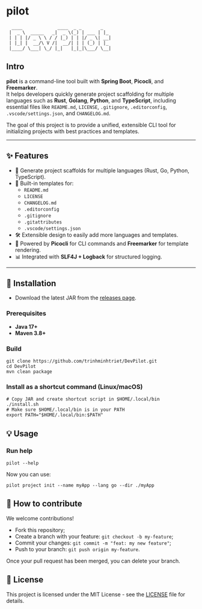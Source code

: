# pilot

```
  ____             ____  _ _       _   
 |  _ \  _____   _|  _ \(_) | ___ | |_
 | | | |/ _ \ \ / / |_) | | |/ _ \| __|
 | |_| |  __/\ V /|  __/| | | (_) | |_
 |____/ \___| \_/ |_|   |_|_|\___/ \__|
```

## Intro

**pilot** is a command-line tool built with **Spring Boot**, **Picocli**, and **Freemarker**.  
It helps developers quickly generate project scaffolding for multiple languages such as **Rust**, **Golang**, **Python**, and **TypeScript**, including essential files like `README.md`, `LICENSE`,
`.gitignore`, `.editorconfig`, `.vscode/settings.json`, and `CHANGELOG.md`.

The goal of this project is to provide a unified, extensible CLI tool for initializing projects with
best practices and templates.

---

## ✨ Features

- 🚀 Generate project scaffolds for multiple languages (Rust, Go, Python, TypeScript).
- 📑 Built-in templates for:
    - `README.md`
    - `LICENSE`
    - `CHANGELOG.md`
    - `.editorconfig`
    - `.gitignore`
    - `.gitattributes`
    - `.vscode/settings.json`
- 🛠 Extensible design to easily add more languages and templates.
- 🔌 Powered by **Picocli** for CLI commands and **Freemarker** for template rendering.
- 📊 Integrated with **SLF4J + Logback** for structured logging.

---


## 🚀 Installation

- Download the latest JAR from the [releases page](https://github.com/trinhminhtriet/pilot/releases).

### Prerequisites

- **Java 17+**
- **Maven 3.8+**

### Build

```shell
git clone https://github.com/trinhminhtriet/DevPilot.git
cd DevPilot
mvn clean package
```

### Install as a shortcut command (Linux/macOS)

```shell
# Copy JAR and create shortcut script in $HOME/.local/bin
./install.sh
# Make sure $HOME/.local/bin is in your PATH
export PATH="$HOME/.local/bin:$PATH"
```

## 💡 Usage

### Run help

```shell
pilot --help
```

Now you can use:

```shell
pilot project init --name myApp --lang go --dir ./myApp

```

## 🤝 How to contribute

We welcome contributions!

- Fork this repository;
- Create a branch with your feature: `git checkout -b my-feature`;
- Commit your changes: `git commit -m "feat: my new feature"`;
- Push to your branch: `git push origin my-feature`.

Once your pull request has been merged, you can delete your branch.

## 📝 License

This project is licensed under the MIT License - see the [LICENSE](LICENSE) file for details.